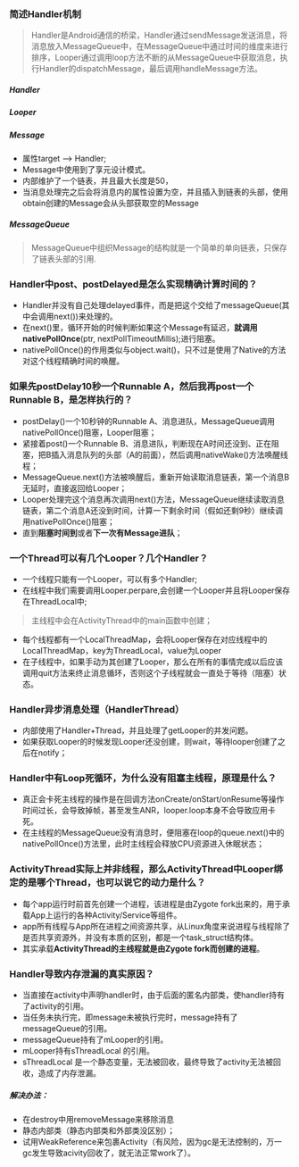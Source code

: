 ### 简述Handler机制
> Handler是Android通信的桥梁，Handler通过sendMessage发送消息，将消息放入MessageQueue中，在MessageQueue中通过时间的维度来进行排序，Looper通过调用loop方法不断的从MessageQueue中获取消息，执行Handler的dispatchMessage，最后调用handleMessage方法。

##### Handler
##### Looper
##### Message
* 属性target --> Handler;
* Message中使用到了享元设计模式。
* 内部维护了一个链表，并且最大长度是50，
* 当消息处理完之后会将消息内的属性设置为空，并且插入到链表的头部，使用obtain创建的Message会从头部获取空的Message

##### MessageQueue
> MessageQueue中组织Message的结构就是一个简单的单向链表，只保存了链表头部的引用.

### Handler中post、postDelayed是怎么实现精确计算时间的？
* Handler并没有自己处理delayed事件，而是把这个交给了messageQueue(其中会调用next())来处理的。
* 在next()里，循环开始的时候判断如果这个Message有延迟，**就调用nativePollOnce**(ptr, nextPollTimeoutMillis);进行阻塞。
* nativePollOnce()的作用类似与object.wait()，只不过是使用了Native的方法对这个线程精确时间的唤醒。

### 如果先postDelay10秒一个Runnable A，然后我再post一个Runnable B，是怎样执行的？
* postDelay()一个10秒钟的Runnable A、消息进队，MessageQueue调用nativePollOnce()阻塞，Looper阻塞；
* 紧接着post()一个Runnable B、消息进队，判断现在A时间还没到、正在阻塞，把B插入消息队列的头部（A的前面），然后调用nativeWake()方法唤醒线程；
* MessageQueue.next()方法被唤醒后，重新开始读取消息链表，第一个消息B无延时，直接返回给Looper；
* Looper处理完这个消息再次调用next()方法，MessageQueue继续读取消息链表，第二个消息A还没到时间，计算一下剩余时间（假如还剩9秒）继续调用nativePollOnce()阻塞；
* 直到**阻塞时间到**或者**下一次有Message进队**；

### 一个Thread可以有几个Looper？几个Handler？
* 一个线程只能有一个Looper，可以有多个Handler;
* 在线程中我们需要调用Looper.perpare,会创建一个Looper并且将Looper保存在ThreadLocal中;
> 主线程中会在ActivityThread中的main函数中创建；
* 每个线程都有一个LocalThreadMap，会将Looper保存在对应线程中的LocalThreadMap，key为ThreadLocal，value为Looper
* 在子线程中，如果手动为其创建了Looper，那么在所有的事情完成以后应该调用quit方法来终止消息循环，否则这个子线程就会一直处于等待（阻塞）状态。

### Handler异步消息处理（HandlerThread）
* 内部使用了Handler+Thread，并且处理了getLooper的并发问题。
* 如果获取Looper的时候发现Looper还没创建，则wait，等待looper创建了之后在notify；

### Handler中有Loop死循环，为什么没有阻塞主线程，原理是什么？
* 真正会卡死主线程的操作是在回调方法onCreate/onStart/onResume等操作时间过长，会导致掉帧，甚至发生ANR，looper.loop本身不会导致应用卡死。
* 在主线程的MessageQueue没有消息时，便阻塞在loop的queue.next()中的nativePollOnce()方法里，此时主线程会释放CPU资源进入休眠状态；


### ActivityThread实际上并非线程，那么ActivityThread中Looper绑定的是哪个Thread，也可以说它的动力是什么？
* 每个app运行时前首先创建一个进程，该进程是由Zygote fork出来的，用于承载App上运行的各种Activity/Service等组件。
* app所有线程与App所在进程之间资源共享，从Linux角度来说进程与线程除了是否共享资源外，并没有本质的区别，都是一个task_struct结构体。
* 其实承载**ActivityThread的主线程就是由Zygote fork而创建的进程**。

### Handler导致内存泄漏的真实原因？
* 当直接在activity中声明handler时，由于后面的匿名内部类，使handler持有了activity的引用。
* 当任务未执行完，即message未被执行完时，message持有了messageQueue的引用。
* messageQueue持有了mLooper的引用。
* mLooper持有sThreadLocal 的引用。
* sThreadLocal 是一个静态变量，无法被回收，最终导致了activity无法被回收，造成了内存泄漏。

##### 解决办法：
* 在destroy中用removeMessage来移除消息
* 静态内部类（静态内部类和外部类没区别）；
* 试用WeakReference来包裹Activity（有风险，因为gc是无法控制的，万一gc发生导致acivity回收了，就无法正常work了）。
